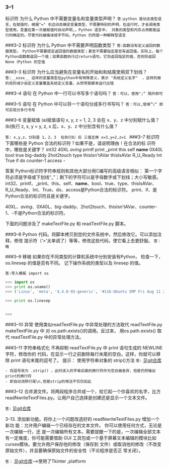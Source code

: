 
### 3–1
标识符  为什么 Python 中不需要变量名和变量类型声明？
`答:python 是动态类型语言，在赋值时，根据"=" 右边动态确定变量类型，不需要特别的声明，在运行时，才会调用类型使用。变量在第一次被赋值时自动声明,。Python 语言中， 对象的类型和内存占用都是运行时确定的。尽管代码被编译成字节码，Python 仍然是一种解释型语言`

###3–2
标识符 为什么 Python 中不需要声明函数类型？
`答:函数没有定义返回的数据类型。 Python不需要提定返回值的数据类型；甚至不需要指定是否有返回值。实际上，每个Python函数都返回一个值；如果函数执行过return语句，它将返回指定的值，否则将返回None（Python 的空值`

###3–3
标识符 为什么应当避免在变量名的开始和和结尾使用双下划线？
`答:__xxxx__ 这样的变量类型在python中有特殊意义，表示 "系统定义名字"  ，这样的做的目的减少自定义变量覆盖系统定义变量，从而导致脚本运行出错`

###3–4
语句 在 Python 中一行可以书写多个语句吗？
`答：可以，使用";“ 隔开即可`

###3–5
语句 在 Python 中可以将一个语句分成多行书写吗？
`答：可以,使用”\“ 即可实现分多行书写`

###3–6
变量赋值
(a)赋值语句 x, y, z = 1, 2, 3 会在 x、y、z 中分别赋什么值？
(b)执行 z, x, y = y, z, x 后，x、y、z 中分别含有什么值？

`答: x,y,z，分别是 1，2，3  在执行b）后 三值互换
x=3,y=2,z=1
`
###3–7
标识符 下面哪些是 Python 合法的标识符？如果不是，请说明理由！在合法的标
识符中，哪些是关键字？
int32  40XL  $aving$  printf  print
_print  this  self  __name__ 0X40L
bool  true  big-daddy 2hot2touch type
thisIsn'tAVar thisIsAVar R_U_Ready Int  True
if  do  counter-1 access  -

答案
Python标识符字符串规则和其他大部分用C编写的高级语言相似：
第一个字符必须是字母或下划线“_”；剩下的字符可以是字母数字或下划线；大小写敏感。
int32、printf、_print、this、self、__name__、bool、true、type、thisIsAVar、R_U_Ready、Int、True、do、access是Python合法的标识符。
print、if、是Python合法的标识符且是关键字。

40XL、$aving$、0X40L、big-daddy、2hot2touch、thisIsn'tAVar、counter-1、-不是Python合法的标识符。

下面的问题涉及了 makeTextFile.py 和 readTextFile.py 脚本。

###3–8
Python 代码。将脚本拷贝到您的文件系统中，然后修改它。可以添加注释，修改
提示符（‘>’太单调了）等等，修改这些代码，使它看上去更舒服。
`答：略`

###3–9
移植 如果你在不同类型的计算机系统中分别安装有Python， 检查一下，
os.linesep 的值是否有不同。 记下操作系统的类型以及 linesep 的值。

`答:导入模板 import os `
```python
>>> import os
>>> print os.uname()
>>> ('Linux', 'meta', '4.4.0-93-generic', '#116-Ubuntu SMP Fri Aug 11 21:17:51 UTC 2017', 'x86_64')

>>> print os.linesep


>>>
```

###3–10
异常 使用类似readTextFile.py 中异常处理的方法取代 readTextFile.py
makeTextFile.py 中 对 os.path.exists()的调用。反过来， 用os.path.exists() 取 代
readTextFile.py 中的异常处理方法。


###3–11
字符串格式化 不再抑制 readTextFile.py 中 print 语句生成的 NEWLINE 字符，修改你的
代码，在显示一行之前删除每行末尾的空白。这样，你就可以移除 print 语句末尾的逗号了。
提示： 使用字符串对象的 strip()方法
`答:` [见git仓库](./3.11.py)

```
- 将逗号改为 .strip() ，此时读入的字串后面的换行符作为空白被舍弃，但是仍然输出print的换行符
- 即自动消除行尾\n,但是strip的用法不仅仅如此
```

###3–12
合并源文件。将两段程序合并成一个，给它起一个你喜欢的名字，比方
readNwriteTextFiles.py。让用户自己选择是创建还是显示一个文本文件。

`答:` [见git仓库](./3.12.py)



3–13. 添加新功能。将你上一个问题改造好的 readNwriteTextFiles.py 增加一个新功
能：允许用户编辑一个已经存在的文本文件。 你可以使用任何方式，无论是一次编辑一行，还
是一次编辑所有文本。需要提醒一下的是，一次编辑全部文本有一定难度，你可能需要借助 GUI
工具包或一个基于屏幕文本编辑的模块比如 curses模块。要允许用户保存他的修改（保存到
文件）或取消他的修改（不改变原始文件），并且要确保原始文件的安全性（不论程序是否正
常关闭）。

`答：` [见git仓库](./3.13.py)-->使用了Tkinter  ,platform
